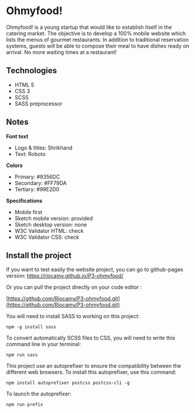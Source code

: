 # Ohmyfood!

Ohmyfood! is a young startup that would like to establish itself in the catering market. The objective is to develop a 100% mobile website which lists the menus of gourmet restaurants. In addition to traditional reservation systems, guests will be able to compose their meal to have dishes ready on arrival. No more waiting times at a restaurant!

## Technologies
- HTML 5
- CSS 3
- SCSS
- SASS preprocessor

## Notes

**Font text**

- Logo & titles: Shrikhand
- Text: Roboto

**Colors**

- Primary: #9356DC
- Secondary: #FF79DA
- Tertiary: #99E2D0

**Specifications**

- Mobile first
- Sketch mobile version: provided
- Sketch desktop version: none
- W3C Validator HTML: check
- W3C Validator CSS: check

## Install the project

If you want to test easily the website project, you can go to github-pages version: https://riocamy.github.io/P3-ohmyfood/

Or you can pull the project directly on your code editor :

[https://github.com/Riocamy/P3-ohmyfood.git](https://github.com/Riocamy/P3-ohmyfood.git)

You will need to install SASS to working on this project:

```shell
npm -g install sass
```

To convert automatically SCSS files to CSS, you will need to write this command line in your terminal:

```shell
npm run sass
```

This project use an autoprefixer to ensure the compatibility between the different web browsers. To install this autoprefixer, use this command:

```shell
npm install autoprefixer postcss postcss-cli -g
```

To launch the autoprefixer:

```shell
npm run prefix
```